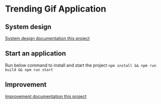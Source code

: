 # Trending Gif Application

## System design

[System design documentation this project](/docs/SYSTEMDESIGN.md)

## Start an application

Run below command to install and start the project
`npm install && npm run build && npm run start`

## Improvement

[Improvement documentation this project](/docs/IMPROVEMENT.md)
